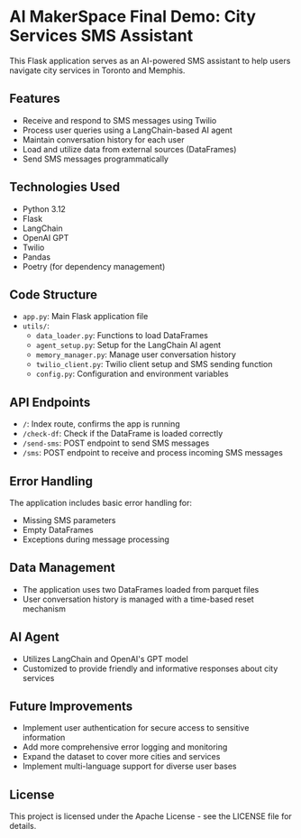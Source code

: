 # AI MakerSpace Final Demo: City Services SMS Assistant

This Flask application serves as an AI-powered SMS assistant to help users navigate city services in Toronto and Memphis.

## Features

-   Receive and respond to SMS messages using Twilio
-   Process user queries using a LangChain-based AI agent
-   Maintain conversation history for each user
-   Load and utilize data from external sources (DataFrames)
-   Send SMS messages programmatically

## Technologies Used

-   Python 3.12
-   Flask
-   LangChain
-   OpenAI GPT
-   Twilio
-   Pandas
-   Poetry (for dependency management)

## Code Structure

-   `app.py`: Main Flask application file
-   `utils/`:
    -   `data_loader.py`: Functions to load DataFrames
    -   `agent_setup.py`: Setup for the LangChain AI agent
    -   `memory_manager.py`: Manage user conversation history
    -   `twilio_client.py`: Twilio client setup and SMS sending function
    -   `config.py`: Configuration and environment variables

## API Endpoints

-   `/`: Index route, confirms the app is running
-   `/check-df`: Check if the DataFrame is loaded correctly
-   `/send-sms`: POST endpoint to send SMS messages
-   `/sms`: POST endpoint to receive and process incoming SMS messages

## Error Handling

The application includes basic error handling for:

-   Missing SMS parameters
-   Empty DataFrames
-   Exceptions during message processing

## Data Management

-   The application uses two DataFrames loaded from parquet files
-   User conversation history is managed with a time-based reset mechanism

## AI Agent

-   Utilizes LangChain and OpenAI's GPT model
-   Customized to provide friendly and informative responses about city services

## Future Improvements

-   Implement user authentication for secure access to sensitive information
-   Add more comprehensive error logging and monitoring
-   Expand the dataset to cover more cities and services
-   Implement multi-language support for diverse user bases

## License

This project is licensed under the Apache License - see the LICENSE file for details.
